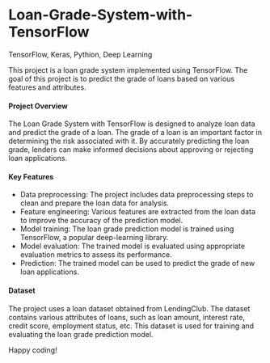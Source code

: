 # Loan-Grade-System-with-TensorFlow
TensorFlow, Keras, Pythion, Deep Learning



This project is a loan grade system implemented using TensorFlow. The goal of this project is to predict the grade of loans based on various features and attributes.

#### Project Overview
The Loan Grade System with TensorFlow is designed to analyze loan data and predict the grade of a loan. The grade of a loan is an important factor in determining the risk associated with it. By accurately predicting the loan grade, lenders can make informed decisions about approving or rejecting loan applications.

#### Key Features
- Data preprocessing: The project includes data preprocessing steps to clean and prepare the loan data for analysis.
- Feature engineering: Various features are extracted from the loan data to improve the accuracy of the prediction model.
- Model training: The loan grade prediction model is trained using TensorFlow, a popular deep-learning library.
- Model evaluation: The trained model is evaluated using appropriate evaluation metrics to assess its performance.
- Prediction: The trained model can be used to predict the grade of new loan applications.


#### Dataset
The project uses a loan dataset obtained from LendingClub. The dataset contains various attributes of loans, such as loan amount, interest rate, credit score, employment status, etc. This dataset is used for training and evaluating the loan grade prediction model.


Happy coding!
